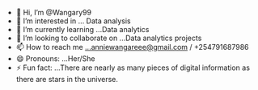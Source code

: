 - 👋 Hi, I’m @Wangary99
- 👀 I’m interested in ... Data analysis
- 🌱 I’m currently learning ...Data analytics 
- 💞️ I’m looking to collaborate on ...Data analytics projects
- 📫 How to reach me ...anniewangareee@gmail.com / +254791687986
- 😄 Pronouns: ...Her/She
- ⚡ Fun fact: ...There are nearly as many pieces of digital information as there are stars in the universe.

<!---
Wangary99/Wangary99 is a ✨ special ✨ repository because its `README.md` (this file) appears on your GitHub profile.
You can click the Preview link to take a look at your changes.
--->
